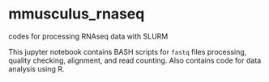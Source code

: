 # mmusculus_rnaseq
codes for processing RNAseq data with SLURM

This jupyter notebook contains BASH scripts for `fastq` files processing, quality checking, alignment, and read counting. Also contains code for data analysis using R.
